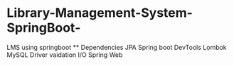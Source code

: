 # Library-Management-System-SpringBoot-
LMS using springboot
**
Dependencies 
JPA
Spring boot DevTools
Lombok
MySQL Driver
vaidation I/O
Spring Web

